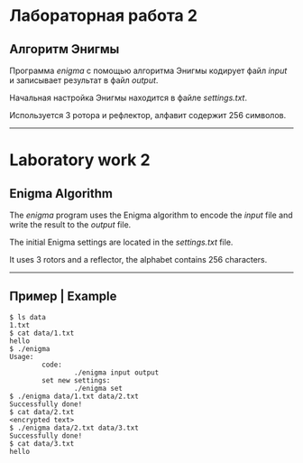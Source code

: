 # Лабораторная работа 2

## Алгоритм Энигмы

Программа _enigma_ с помощью алгоритма Энигмы кодирует файл _input_ и записывает результат в файл _output_.

Начальная настройка Энигмы находится в файле _settings.txt_.

Используется 3 ротора и рефлектор, алфавит содержит 256 символов.

---

# Laboratory work 2

## Enigma Algorithm

The _enigma_ program uses the Enigma algorithm to encode the _input_ file and write the result to the _output_ file.

The initial Enigma settings are located in the _settings.txt_ file.

It uses 3 rotors and a reflector, the alphabet contains 256 characters.

---

## Пример | Example

```
$ ls data
1.txt
$ cat data/1.txt
hello
$ ./enigma
Usage:
        code:
                ./enigma input output
        set new settings:
                ./enigma set
$ ./enigma data/1.txt data/2.txt
Successfully done!
$ cat data/2.txt
<encrypted text>
$ ./enigma data/2.txt data/3.txt
Successfully done!
$ cat data/3.txt
hello
```